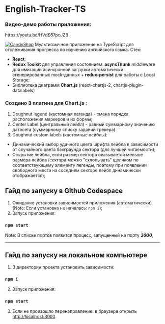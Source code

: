 # English-Tracker-TS

<a name="demo"></a>
### Видео-демо работы приложения:
https://youtu.be/HVdS67pcJZ8

[![CandyShop](https://img.youtube.com/vi/HVdS67pcJZ8/maxresdefault.jpg)](https://youtu.be/HVdS67pcJZ8)
Мультиязычное приложение на TypeScript для отслеживания прогресса по изучению английского языка.
Стек: 
* <b>React</b>;
* <b>Redux Toolkit</b> для управления состоянием: <b>asyncThunk</b> middleware для имитации асинхронной 
загрузки автоматически сгенерированных mock-данных + <b>redux-persist</b> для работы с Local Storage;
* Библиотека диаграмм <b>Chart.js</b> (react-chartjs-2, chartjs-plugin-datalabels)

### Создано 3 плагина для Chart.js :
1. Doughnut legend (кастомная легенда) - смена порядка расположения маркеров и их формы;
2. Center Label (центральный лейбл) - равный суммарному значению датасета (суммарному списку заданий трекера)
3. Doughnut custom labels (кастомные лейблы):
* Динамический выбор удачного цвета шрифта лейбла в зависимости
   от случайного цвета бэкграунда сектора (для лучшей читаемости); 
* Сокрытие лейбла, если размер сектора оказывается меньше размера лейбла (сектора можно "схлопывать" 
щелчком по соответствующему элементу легенды, поэтому при появлении свободного места на 
соседнем секторе лейбл динамически отображается);


## Гайд по запуску в Github Codespace

1. Ожидание установки зависимостей приложения (автоматически)<br/>
   (Note: Если установка не началась: `npm i`);
2. Запуск приложения:

### `npm start`
Note: В списке портов появится процесс, запущенный на порту <i><b>3000</b></i>;

---
<a name="local"></a>
## Гайд по запуску на локальном компьютере
1. В директории проекта установить зависимости:
### `npm i`
2. Запуск приложения:
### `npm start`
3. Если не произошло перенаправление: в браузере открыть [http://localhost:3000](http://localhost:3000).

